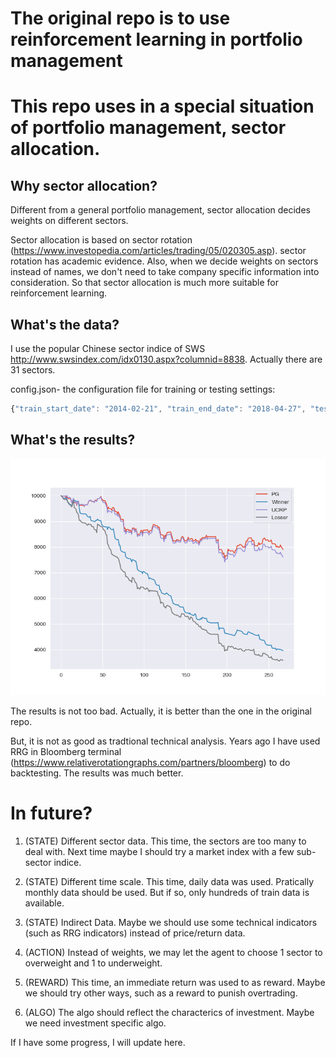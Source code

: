 # The original repo is to use reinforcement learning in portfolio management

# This repo uses in a special situation of portfolio management, sector allocation.

## Why sector allocation?
Different from a general portfolio management, sector allocation decides weights on different sectors.

Sector allocation is based on sector rotation (https://www.investopedia.com/articles/trading/05/020305.asp). sector rotation has academic evidence. Also, when we decide weights on sectors instead of names, we don't need to take company specific information into consideration. So that sector allocation is much more suitable for reinforcement learning.

## What's the data?

I use the popular Chinese sector indice of SWS http://www.swsindex.com/idx0130.aspx?columnid=8838. Actually there are 31 sectors. 



config.json- the configuration file for training or testing settings:

```javascript
{"train_start_date": "2014-02-21", "train_end_date": "2018-04-27", "test_start_date": "2018-05-02", "test_end_date": "2019-04-30", "codes": ["801010.XSHE",    "801020.XSHE",    "801030.XSHE",    "801040.XSHE",    "801050.XSHE",    "801080.XSHE",    "801110.XSHE",    "801120.XSHE",    "801130.XSHE",    "801140.XSHE",    "801150.XSHE",    "801160.XSHE",    "801170.XSHE",    "801180.XSHE",    "801200.XSHE",    "801210.XSHE",    "801230.XSHE",    "801710.XSHE",    "801720.XSHE",    "801730.XSHE",    "801740.XSHE",    "801750.XSHE",    "801760.XSHE",    "801770.XSHE",    "801780.XSHE",    "801790.XSHE",    "801880.XSHE",    "801890.XSHE"]}
```

## What's the results?

![Sector Rotation](https://github.com/MRYingLEE/SectorRotationByRL/blob/master/report/sector%20rotation.png "Sector Rotation")

The results is not too bad. Actually, it is better than the one in the original repo.

But, it is not as good as tradtional technical analysis. Years ago I have used RRG in Bloomberg terminal (https://www.relativerotationgraphs.com/partners/bloomberg) to do backtesting. The results was much better.


# In future?

1. (STATE) Different sector data. This time, the sectors are too many to deal with. Next time maybe I should try a market index with a few sub-sector indice.

2. (STATE) Different time scale. This time, daily data was used. Pratically monthly data should be used. But if so, only hundreds of  train data is available.

3. (STATE) Indirect Data. Maybe we should use some technical indicators (such as RRG indicators) instead of price/return data.

4. (ACTION) Instead of weights, we may let the agent to choose 1 sector to overweight and 1 to underweight.

5. (REWARD) This time, an immediate return was used to as reward. Maybe we should try other ways, such as a reward to punish overtrading.

6. (ALGO) The algo should reflect the characterics of investment. Maybe we need investment specific algo.

If I have some progress, I will update here.
